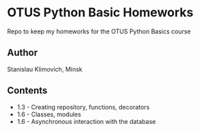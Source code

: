 # OTUS Python Basic Homeworks
Repo to keep my homeworks for the OTUS Python Basics course

## Author
Stanislau Klimovich, Minsk

## Contents

* 1.3 - Creating repository, functions, decorators
* 1.6 - Classes, modules
* 1.6 - Asynchronous interaction with the database
